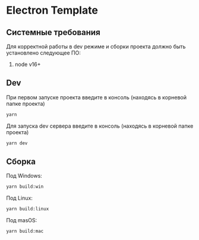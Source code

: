 # Electron Template

## Системные требования

Для корректной работы в dev режиме и сборки проекта должно быть установлено следующее ПО:

1. node v16+

## Dev

При первом запуске проекта введите в консоль (находясь в корневой папке проекта)

```bash
yarn
```

Для запуска dev сервера введите в консоль (находясь в корневой папке проекта)

```bash
yarn dev
```

## Сборка

Под Windows:
```bash
yarn build:win
```

Под Linux:
```bash
yarn build:linux
```

Под masOS:
```bash
yarn build:mac
```

